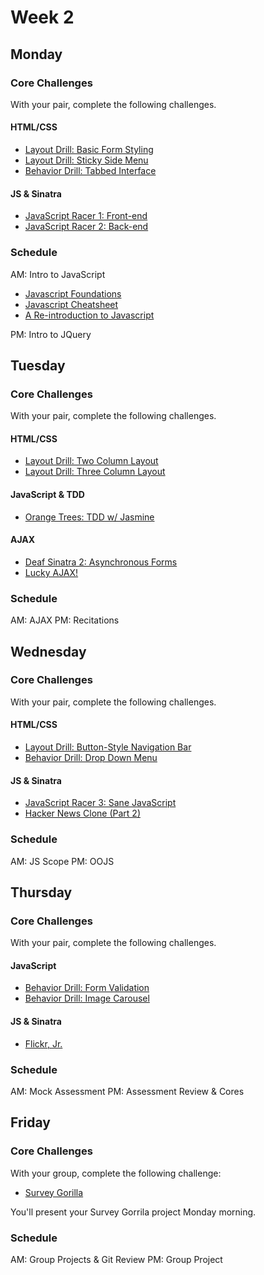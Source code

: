# Week 2

## Monday

### Core Challenges
With your pair, complete the following challenges.

#### HTML/CSS
- [Layout Drill: Basic Form Styling](../../../layout-drill-basic-form-styling-challenge)
- [Layout Drill: Sticky Side Menu](../../../layout-drill-sticky-side-menu-challenge)
- [Behavior Drill: Tabbed Interface](../../../behavior-drill-tabbed-interface-challenge)

#### JS & Sinatra

- [JavaScript Racer 1: Front-end](../../../javascript-racer-1-front-end-challenge)
- [JavaScript Racer 2: Back-end](../../../javascript-racer-2-back-end-challenge)

### Schedule
AM: Intro to JavaScript
- [Javascript Foundations](http://teamtreehouse.com/library/javascript-foundations)
- [Javascript Cheatsheet](http://wps.aw.com/wps/media/objects/2234/2287950/javascript_refererence.pdf)
- [A Re-introduction to Javascript](https://developer.mozilla.org/en-US/docs/Web/JavaScript/A_re-introduction_to_JavaScript)

PM: Intro to JQuery


## Tuesday

### Core Challenges
With your pair, complete the following challenges.

#### HTML/CSS
- [Layout Drill: Two Column Layout](../../../layout-drill-two-column-layout-challenge)
- [Layout Drill: Three Column Layout](../../../layout-drill-three-column-layout-challenge)

#### JavaScript & TDD
- [Orange Trees: TDD w/ Jasmine](../../../orange-jasmine-challenge)

#### AJAX
- [Deaf Sinatra 2: Asynchronous Forms](../../../deaf-sinatra-2-asynchronous-forms-challenge)
- [Lucky AJAX!](../../../lucky-ajax-challenge)

### Schedule
AM: AJAX
PM: Recitations


## Wednesday

### Core Challenges
With your pair, complete the following challenges.

#### HTML/CSS
- [Layout Drill: Button-Style Navigation Bar](../../../layout-drill-button-style-navigation-bar-challenge)
- [Behavior Drill: Drop Down Menu](../../../behavior-drill-drop-down-menu-challenge)

#### JS & Sinatra

- [JavaScript Racer 3: Sane JavaScript](../../../javascript-racer-3-sane-javascript-challenge)
- [Hacker News Clone (Part 2)](../../../hacker-news-clone-part-2-challenge)

### Schedule
AM: JS Scope
PM: OOJS


## Thursday

### Core Challenges
With your pair, complete the following challenges.

#### JavaScript
- [Behavior Drill: Form Validation](../../../behavior-drill-form-validation-challenge)
- [Behavior Drill: Image Carousel](../../../behavior-drill-image-carousel-challenge)

#### JS & Sinatra
- [Flickr, Jr.](../../../flickr-jr-challenge)

### Schedule
AM: Mock Assessment
PM: Assessment Review & Cores


## Friday

### Core Challenges
With your group, complete the following challenge:

- [Survey Gorilla](../../../survey-gorilla-challenge)

You'll present your Survey Gorrila project Monday morning.

### Schedule
AM: Group Projects & Git Review
PM: Group Project
